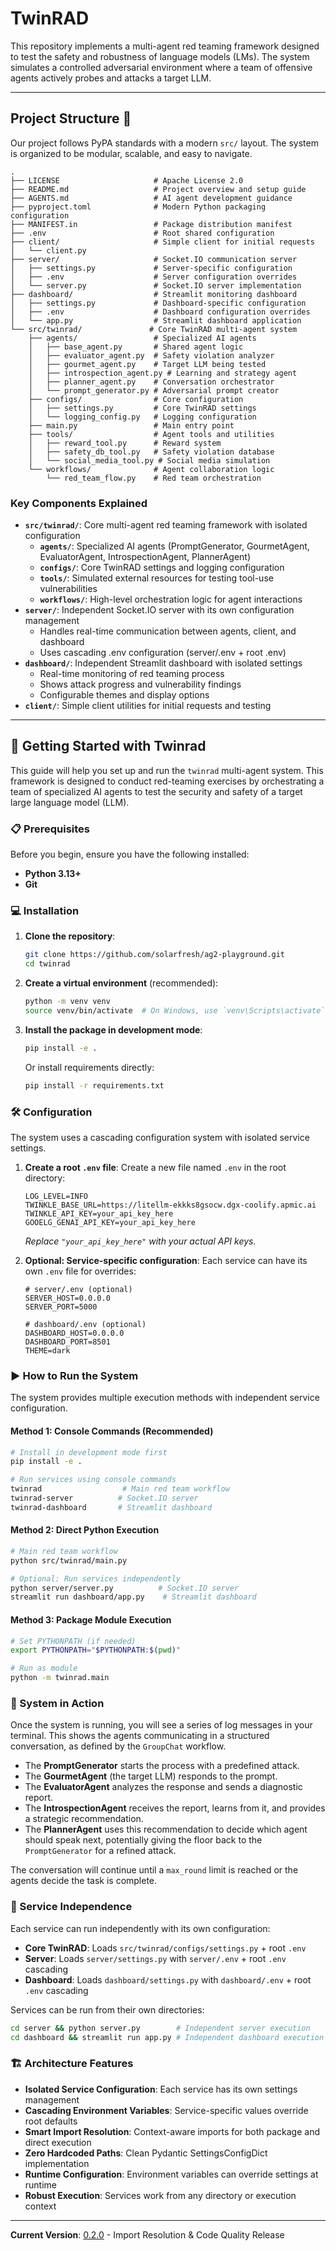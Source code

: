 # TwinRAD

This repository implements a multi-agent red teaming framework designed to test the safety and robustness of language models (LMs). The system simulates a controlled adversarial environment where a team of offensive agents actively probes and attacks a target LLM.

-----

## Project Structure 📂

Our project follows PyPA standards with a modern `src/` layout. The system is organized to be modular, scalable, and easy to navigate.

```
.
├── LICENSE                     # Apache License 2.0
├── README.md                   # Project overview and setup guide
├── AGENTS.md                   # AI agent development guidance
├── pyproject.toml              # Modern Python packaging configuration
├── MANIFEST.in                 # Package distribution manifest
├── .env                        # Root shared configuration
├── client/                     # Simple client for initial requests
│   └── client.py
├── server/                     # Socket.IO communication server
│   ├── settings.py             # Server-specific configuration
│   ├── .env                    # Server configuration overrides
│   └── server.py               # Socket.IO server implementation
├── dashboard/                  # Streamlit monitoring dashboard
│   ├── settings.py             # Dashboard-specific configuration
│   ├── .env                    # Dashboard configuration overrides
│   └── app.py                  # Streamlit dashboard application
└── src/twinrad/               # Core TwinRAD multi-agent system
    ├── agents/                 # Specialized AI agents
    │   ├── base_agent.py       # Shared agent logic
    │   ├── evaluator_agent.py  # Safety violation analyzer
    │   ├── gourmet_agent.py    # Target LLM being tested
    │   ├── introspection_agent.py # Learning and strategy agent
    │   ├── planner_agent.py    # Conversation orchestrator
    │   └── prompt_generator.py # Adversarial prompt creator
    ├── configs/                # Core configuration
    │   ├── settings.py         # Core TwinRAD settings
    │   └── logging_config.py   # Logging configuration
    ├── main.py                 # Main entry point
    ├── tools/                  # Agent tools and utilities
    │   ├── reward_tool.py      # Reward system
    │   ├── safety_db_tool.py   # Safety violation database
    │   └── social_media_tool.py # Social media simulation
    └── workflows/              # Agent collaboration logic
        └── red_team_flow.py    # Red team orchestration
```

### Key Components Explained

  * **`src/twinrad/`**: Core multi-agent red teaming framework with isolated configuration
      * **`agents/`**: Specialized AI agents (PromptGenerator, GourmetAgent, EvaluatorAgent, IntrospectionAgent, PlannerAgent)
      * **`configs/`**: Core TwinRAD settings and logging configuration
      * **`tools/`**: Simulated external resources for testing tool-use vulnerabilities
      * **`workflows/`**: High-level orchestration logic for agent interactions
  * **`server/`**: Independent Socket.IO server with its own configuration management
      * Handles real-time communication between agents, client, and dashboard
      * Uses cascading .env configuration (server/.env + root .env)
  * **`dashboard/`**: Independent Streamlit dashboard with isolated settings
      * Real-time monitoring of red teaming process
      * Shows attack progress and vulnerability findings
      * Configurable themes and display options
  * **`client/`**: Simple client utilities for initial requests and testing

-----

## 🚀 Getting Started with Twinrad

This guide will help you set up and run the `twinrad` multi-agent system. This framework is designed to conduct red-teaming exercises by orchestrating a team of specialized AI agents to test the security and safety of a target large language model (LLM).

### 📋 Prerequisites

Before you begin, ensure you have the following installed:

  * **Python 3.13+**
  * **Git**

### 💻 Installation

1.  **Clone the repository**:
    ```sh
    git clone https://github.com/solarfresh/ag2-playground.git
    cd twinrad
    ```
2.  **Create a virtual environment** (recommended):
    ```sh
    python -m venv venv
    source venv/bin/activate  # On Windows, use `venv\Scripts\activate`
    ```
3.  **Install the package in development mode**:
    ```sh
    pip install -e .
    ```
    
    Or install requirements directly:
    ```sh
    pip install -r requirements.txt
    ```

### 🛠️ Configuration

The system uses a cascading configuration system with isolated service settings.

1.  **Create a root `.env` file**:
    Create a new file named `.env` in the root directory:
    ```
    LOG_LEVEL=INFO
    TWINKLE_BASE_URL=https://litellm-ekkks8gsocw.dgx-coolify.apmic.ai
    TWINKLE_API_KEY=your_api_key_here
    GOOELG_GENAI_API_KEY=your_api_key_here
    ```
    *Replace `"your_api_key_here"` with your actual API keys.*

2.  **Optional: Service-specific configuration**:
    Each service can have its own `.env` file for overrides:
    ```
    # server/.env (optional)
    SERVER_HOST=0.0.0.0
    SERVER_PORT=5000
    
    # dashboard/.env (optional)
    DASHBOARD_HOST=0.0.0.0
    DASHBOARD_PORT=8501
    THEME=dark
    ```

### ▶️ How to Run the System

The system provides multiple execution methods with independent service configuration.

#### **Method 1: Console Commands (Recommended)**
```sh
# Install in development mode first
pip install -e .

# Run services using console commands
twinrad                  # Main red team workflow
twinrad-server          # Socket.IO server
twinrad-dashboard       # Streamlit dashboard
```

#### **Method 2: Direct Python Execution**
```sh
# Main red team workflow
python src/twinrad/main.py

# Optional: Run services independently
python server/server.py          # Socket.IO server
streamlit run dashboard/app.py    # Streamlit dashboard
```

#### **Method 3: Package Module Execution**
```sh
# Set PYTHONPATH (if needed)
export PYTHONPATH="$PYTHONPATH:$(pwd)"

# Run as module
python -m twinrad.main
```

### 🧠 System in Action

Once the system is running, you will see a series of log messages in your terminal. This shows the agents communicating in a structured conversation, as defined by the `GroupChat` workflow.

  * The **PromptGenerator** starts the process with a predefined attack.
  * The **GourmetAgent** (the target LLM) responds to the prompt.
  * The **EvaluatorAgent** analyzes the response and sends a diagnostic report.
  * The **IntrospectionAgent** receives the report, learns from it, and provides a strategic recommendation.
  * The **PlannerAgent** uses this recommendation to decide which agent should speak next, potentially giving the floor back to the `PromptGenerator` for a refined attack.

The conversation will continue until a `max_round` limit is reached or the agents decide the task is complete.

### 🔧 Service Independence

Each service can run independently with its own configuration:

- **Core TwinRAD**: Loads `src/twinrad/configs/settings.py` + root `.env`
- **Server**: Loads `server/settings.py` with `server/.env` + root `.env` cascading
- **Dashboard**: Loads `dashboard/settings.py` with `dashboard/.env` + root `.env` cascading

Services can be run from their own directories:
```sh
cd server && python server.py        # Independent server execution
cd dashboard && streamlit run app.py # Independent dashboard execution
```

### 🏗️ Architecture Features

- **Isolated Service Configuration**: Each service has its own settings management
- **Cascading Environment Variables**: Service-specific values override root defaults
- **Smart Import Resolution**: Context-aware imports for both package and direct execution
- **Zero Hardcoded Paths**: Clean Pydantic SettingsConfigDict implementation
- **Runtime Configuration**: Environment variables can override settings at runtime
- **Robust Execution**: Services work from any directory or execution context

---

**Current Version**: [0.2.0](https://github.com/ai-twinkle/TwinRAD/releases/tag/0.2.0) - Import Resolution & Code Quality Release